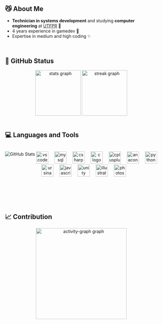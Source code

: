 ## 😼 About Me

 - **Technician in systems development** and studying **computer engineering** at [UTFPR](https://www.utfpr.edu.br/) 📓
 - 4 years experience in gamedev 👾
 - Expertise in medium and high coding ✨

</br>

## 🌟 GitHub Status

<div align="center">
  <img src="https://github-readme-stats.vercel.app/api?username=BepittoMaquiavel&hide_title=false&hide_rank=false&show_icons=true&include_all_commits=true&count_private=true&disable_animations=false&theme=react&locale=en&hide_border=false&order=1" height="150" alt="stats graph"  />
  <img src="https://streak-stats.demolab.com?user=BepittoMaquiavel&locale=en&mode=daily&theme=react&hide_border=false&border_radius=5&order=3" height="150" alt="streak graph"  />
</div>
  
</br>

## 💻 Languages and Tools 

</br>

<div>
  <img src="https://github-readme-stats.vercel.app/api/top-langs/?username=BepittoMaquiavel&theme=radical&count_private=false&layout=donut&hide_title=true&" alt="GitHub Stats" align="left">
</div>

<div align="center">
  <img src="https://cdn.jsdelivr.net/gh/devicons/devicon/icons/vscode/vscode-original.svg" height="40" alt="vscode logo"  />
  <img width="12" />
  <img src="https://cdn.jsdelivr.net/gh/devicons/devicon/icons/mysql/mysql-original.svg" height="40" alt="mysql logo"  />
  <img width="12" />
  <img src="https://cdn.jsdelivr.net/npm/simple-icons@3.13.0/icons/csharp.svg" height="40" alt="csharp logo"  />
  <img width="12" />
  <img src="https://cdn.jsdelivr.net/npm/simple-icons@3.13.0/icons/c.svg" height="40" alt="c logo"  />
  <img width="12" />
  <img src="https://cdn.jsdelivr.net/npm/simple-icons@3.13.0/icons/cplusplus.svg" height="40" alt="cplusplus logo"  />
  <img width="12" />
  <img src="https://cdn.jsdelivr.net/npm/simple-icons@3.13.0/icons/anaconda.svg" height="40" alt="anaconda logo"  />
  <img width="12" />
  <img src="https://cdn.jsdelivr.net/npm/simple-icons@3.13.0/icons/python.svg" height="40" alt="python logo"  />
  <img width="12" />
  <img src="https://www.ursinaengine.org/ursina_logo_wireframe.webp" height="40" alt="ursina logo"  />
  <img width="12" />
  <img src="https://cdn.jsdelivr.net/npm/simple-icons@3.13.0/icons/javascript.svg" height="40" alt="javascript logo"  />
  <img width="12" />
  <img src="https://cdn.jsdelivr.net/npm/simple-icons@3.13.0/icons/unity.svg" height="40" alt="unity logo"  />
  <img width="12" />
  <img src="https://cdn.jsdelivr.net/gh/devicons/devicon/icons/illustrator/illustrator-plain.svg" height="40" alt="illustrator logo"  />
  <img width="12" />
  <img src="https://cdn.jsdelivr.net/gh/devicons/devicon/icons/photoshop/photoshop-plain.svg" height="40" alt="photoshop logo"  />
</div>

</br>
</br>
</br>
</br>
</br>

## 📈 Contribution

<div align="center">
  <img src="https://github-readme-activity-graph.vercel.app/graph?username=BepittoMaquiavel&radius=16&theme=react&area=true&order=5" height="300" alt="activity-graph graph"  />
</div>
